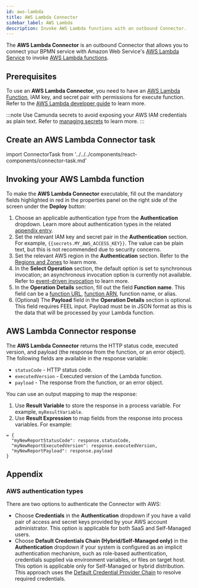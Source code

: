 ```yaml
---
id: aws-lambda
title: AWS Lambda Connector
sidebar_label: AWS Lambda
description: Invoke AWS Lambda functions with an outbound Connector.
---
```


The **AWS Lambda Connector** is an outbound Connector that allows you to connect your BPMN service with Amazon Web Service's [AWS Lambda Service](https://aws.amazon.com/lambda/) to invoke [AWS Lambda functions](https://aws.amazon.com/lambda/).

## Prerequisites

To use an **AWS Lambda Connector**, you need to have an [AWS Lambda Function](https://docs.aws.amazon.com/lambda/latest/dg/welcome.html), IAM key, and secret pair with permissions for execute function. Refer to the [AWS Lambda developer guide](https://docs.aws.amazon.com/lambda/latest/dg/lambda-permissions.html) to learn more.

:::note
Use Camunda secrets to avoid exposing your AWS IAM credentials as plain text. Refer to [managing secrets](components/console/manage-clusters/manage-secrets.md) to learn more.
:::

## Create an AWS Lambda Connector task

import ConnectorTask from '../../../components/react-components/connector-task.md'

<ConnectorTask/>

## Invoking your AWS Lambda function

To make the **AWS Lambda Connector** executable, fill out the mandatory fields highlighted in red in the properties panel on the right side of the screen under the **Deploy** button:

1. Choose an applicable authentication type from the **Authentication** dropdown. Learn more about authentication types in the related [appendix entry](#aws-authentication-types).
2. Set the relevant IAM key and secret pair in the **Authentication** section. For example, `{{secrets.MY_AWS_ACCESS_KEY}}`. The value can be plain text, but this is not recommended due to security concerns.
3. Set the relevant AWS region in the **Authentication** section. Refer to the [Regions and Zones](https://docs.aws.amazon.com/AWSEC2/latest/UserGuide/using-regions-availability-zones.html) to learn more.
4. In the **Select Operation** section, the default option is set to synchronous invocation; an asynchronous invocation option is currently not available. Refer to [event-driven invocation](https://docs.aws.amazon.com/lambda/latest/dg/lambda-services.html#event-driven-invocation) to learn more.
5. In the **Operation Details** section, fill out the field **Function name**. This field can be a [function URL](https://docs.aws.amazon.com/lambda/latest/dg/lambda-urls.html?icmpid=docs_lambda_help), [function ARN](https://docs.aws.amazon.com/general/latest/gr/aws-arns-and-namespaces.html), function name, or alias.
6. (Optional) The **Payload** field in the **Operation Details** section is optional. This field requires FEEL input. Payload must be in JSON format as this is the data that will be processed by your Lambda function.

## AWS Lambda Connector response

The **AWS Lambda Connector** returns the HTTP status code, executed version, and payload (the response from the function, or an error object).
The following fields are available in the response variable:

- `statusCode` - HTTP status code.
- `executedVersion` - Executed version of the Lambda function.
- `payload` - The response from the function, or an error object.

You can use an output mapping to map the response:

1. Use **Result Variable** to store the response in a process variable. For example, `myResultVariable`.
2. Use **Result Expression** to map fields from the response into process variables. For example:

```
= {
  "myNewReportStatusCode": response.statusCode,
  "myNewReportExecutedVersion": response.executedVersion,
  "myNewReportPayload": response.payload
}
```

## Appendix

### AWS authentication types

There are two options to authenticate the Connector with AWS:

- Choose **Credentials** in the **Authentication** dropdown if you have a valid pair of access and secret keys provided by your AWS account administrator. This option is applicable for both SaaS and Self-Managed users.
- Choose **Default Credentials Chain (Hybrid/Self-Managed only)** in the **Authentication** dropdown if your system is configured as an implicit authentication mechanism, such as role-based authentication, credentials supplied via environment variables, or files on target host. This option is applicable only for Self-Managed or hybrid distribution. This approach uses the [Default Credential Provider Chain](https://docs.aws.amazon.com/sdk-for-java/v1/developer-guide/credentials.html) to resolve required credentials.
